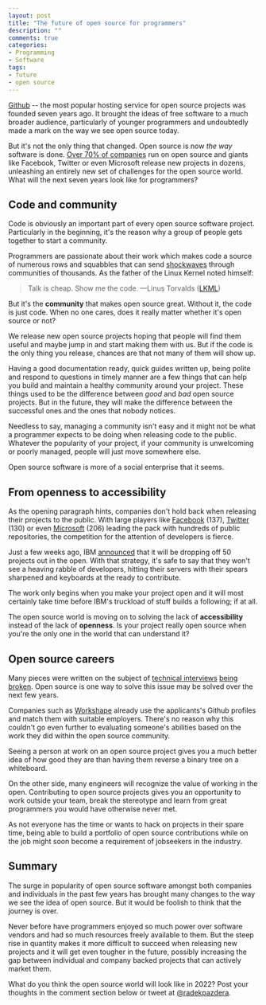 ```yaml
---
layout: post
title: "The future of open source for programmers"
description: ""
comments: true
categories:
- Programming
- Software
tags:
- future
- open source
---
```


[Github](https://github.com) -- the most popular hosting service for open
source projects was founded seven years ago. It brought the ideas of free
software to a much broader audience, particularly of younger programmers and
undoubtedly made a mark on the way we see open source today.

But it's not the only thing that changed. Open source is now _the way_ software
is done. [Over 70% of companies](https://www.blackducksoftware.com/future-of-open-source)
run on open source and giants like Facebook, Twitter or even Microsoft release
new projects in dozens, unleashing an entirely new set of challenges for the
open source world. What will the next seven years look like for programmers?

## Code and community

Code is obviously an important part of every open source software project.
Particularly in the beginning, it's the reason why a group of people gets
together to start a community.

Programmers are passionate about their work which makes code a source of
numerous rows and squabbles that can send
[shockwaves](http://www.linuxinsider.com/story/81262.html) through communities
of thousands. As the father of the Linux Kernel noted himself:

> Talk is cheap. Show me the code.
> —Linus Torvalds ([LKML](https://lkml.org/lkml/2000/8/25/132 "Linus Torvalds's famous quote"))

But it's the **community** that makes open source great. Without it, the code
is just code. When no one cares, does it really matter whether it's open source
or not?

We release new open source projects hoping that people will find them useful and
maybe jump in and start making them with us. But if the code is the only thing
you release, chances are that not many of them will show up.

Having a good documentation ready, quick guides written up, being polite and
respond to questions in timely manner are a few things that can help you build
and maintain a healthy community around your project. These things used to be
the difference between _good_ and _bad_ open source projects. But in the
future, they will make the difference between the successful ones and the ones
that nobody notices.

Needless to say, managing a community isn't easy and it might not be what a
programmer expects to be doing when releasing code to the public. Whatever
the popularity of your project, if your community is unwelcoming or poorly
managed, people will just move somewhere else.

Open source software is more of a social enterprise that it seems.

## From openness to accessibility

As the opening paragraph hints, companies don't hold back when releasing their
projects to the public. With large players like
[Facebook](https://github.com/facebook) (137),
[Twitter](https://github.com/twitter) (130) or even
[Microsoft](https://github.com/microsoft) (206) leading the pack with hundreds
of public repositories, the competition for the attention of developers is
fierce.

Just a few weeks ago, IBM
[announced](https://www.digitalnewsasia.com/business/ibm-launches-open-source-platform-to-release-50-projects-to-the-community)
that it will be dropping off 50 projects out in the open. With that strategy,
it's safe to say that they won't see a heaving rabble of developers, hitting
their servers with their spears sharpened and keyboards at the ready to
contribute.

The work only begins when you make your project open and it will most certainly
take time before IBM's truckload of stuff builds a following; if at all.

The open source world is moving on to solving the lack of **accessibility**
instead of the lack of **openness**. Is your project really open source when
you're the only one in the world that can understand it?

## Open source careers

Many pieces were written on the subject of [technical
interviews](http://thenextweb.com/entrepreneur/2014/03/11/technical-recruiting-broken-4-ways-hire-better/)
[being broken](http://erniemiller.org/2013/09/19/interviews-are-broken/). Open
source is one way to solve this issue may be solved over the next few years.

Companies such as [Workshape](https://www.workshape.io/) already use the
applicants's Github profiles and match them with suitable employers. There's no
reason why this couldn't go even further to evaluating someone's abilities
based on the work they did within the open source community.

Seeing a person at work on an open source project gives you a much better idea
of how good they are than having them reverse a binary tree on a whiteboard.

On the other side, many engineers will recognize the value of working in the
open. Contributing to open source projects gives you an opportunity
to work outside your team, break the stereotype and learn from great programmers
you would have otherwise never met.

As not everyone has the time or wants to hack on projects in their spare time,
being able to build a portfolio of open source contributions while on the job
might soon become a requirement of jobseekers in the industry.

## Summary

The surge in popularity of open source software amongst both companies and
individuals in the past few years has brought many changes to the way we see
the idea of open source. But it would be foolish to think that the journey is
over.

Never before have programmers enjoyed so much power over software vendors and
had so much resources freely available to them. But the steep rise in quantity
makes it more difficult to succeed when releasing new projects and it will get
even tougher in the future, possibly increasing the gap between individual and
company backed projects that can actively market them.

What do you think the open source world will look like in 2022? Post your
thoughts in the comment section below or tweet at
[@radekpazdera](https://twitter.com/radekpazdera).
